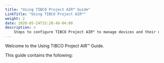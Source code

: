 ```yaml
---
title: "Using TIBCO Project AIR™ Guide"
LinkTitle: "Using TIBCO Project AIR™"
weight: 2
date: 2020-05-24T15:20:49-04:00
description: >
    Steps to configure TIBCO Project AIR™ to manage devices and their data.
---
```


Welcome to the Using TIBCO Project AIR™ Guide.

This guide contains the following:
